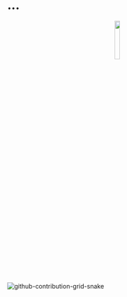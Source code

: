 # ...

<div align="center">
<img src="https://komarev.com/ghpvc/?username=wavescats&style=flat-square&color=yellow" alt="" width="15%" height="15%"/>
<!-- <img src="https://visitor-badge.glitch.me/badge?page_id=adixsus" width="15%" height="15%"> -->
</div>


![github-contribution-grid-snake](https://user-images.githubusercontent.com/58894271/188497777-17fa3ab8-0415-4af2-b3ab-5f97a91d2b57.svg)
